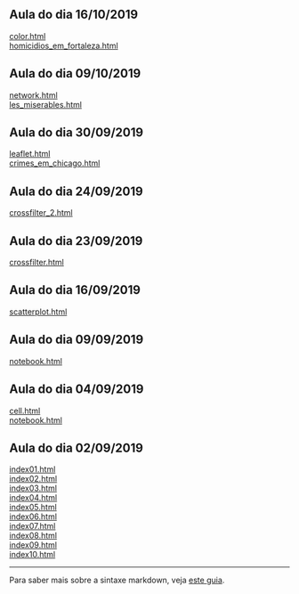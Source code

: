 ## Aula do dia 16/10/2019
[color.html](d3_color/color.html)<br>
[homicidios_em_fortaleza.html](d3_color/homicidios_em_fortaleza.html)<br>

## Aula do dia 09/10/2019
[network.html](d3_network/network.html)<br>
[les_miserables.html](d3_network/les_miserables.html)<br>

## Aula do dia 30/09/2019
[leaflet.html](d3_leaflet/leaflet.html)<br>
[crimes_em_chicago.html](d3_leaflet/crimes_em_chicago.html)<br>

## Aula do dia 24/09/2019
[crossfilter_2.html](d3_crossfilter_2/crossfilter_2.html)<br>

## Aula do dia 23/09/2019
[crossfilter.html](d3_crossfilter/crossfilter.html)<br>

## Aula do dia 16/09/2019
[scatterplot.html](d3_update/scatterplot.html)<br>

## Aula do dia 09/09/2019
[notebook.html](d3_scale/notebook.html)<br>

## Aula do dia 04/09/2019
[cell.html](d3_intro/cell.html)<br>
[notebook.html](d3_intro/full-notebook.html)<br>

## Aula do dia 02/09/2019

[index01.html](basic/index01.html)<br>
[index02.html](basic/index02.html)<br>
[index03.html](basic/index03.html)<br>
[index04.html](basic/index04.html)<br>
[index05.html](basic/index05.html)<br>
[index06.html](basic/index06.html)<br>
[index07.html](basic/index07.html)<br>
[index08.html](basic/index08.html)<br>
[index09.html](basic/index09.html)<br>
[index10.html](basic/index10.html)<br>

---

Para saber mais sobre a sintaxe markdown, veja [este guia](https://guides.github.com/features/mastering-markdown/).